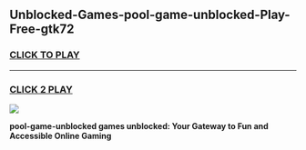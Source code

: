 
## Unblocked-Games-pool-game-unblocked-Play-Free-gtk72
<h3>
<a href="https://premium76.site?title=pool-game-unblocked&ref=23A">CLICK TO PLAY</a></h3>
<hr>

<h3>
<a href="https://premium76.site?title=pool-game-unblocked&ref=23A">CLICK 2 PLAY</a>
  
</h3>

<a href="https://premium76.site?title=pool-game-unblocked&ref=23A"><img src="https://clearcache.store/games.png"></a>


**pool-game-unblocked games unblocked: Your Gateway to Fun and Accessible Online Gaming**
